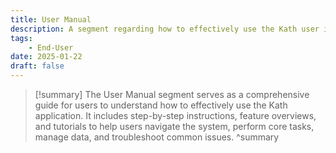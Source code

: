 ```yaml
---
title: User Manual
description: A segment regarding how to effectively use the Kath user interface.
tags: 
    - End-User
date: 2025-01-22
draft: false
---
```


> [!summary]
> The User Manual segment serves as a comprehensive guide for users to understand how to effectively use the Kath application. It includes step-by-step instructions, feature overviews, and tutorials to help users navigate the system, perform core tasks, manage data, and troubleshoot common issues. ^summary